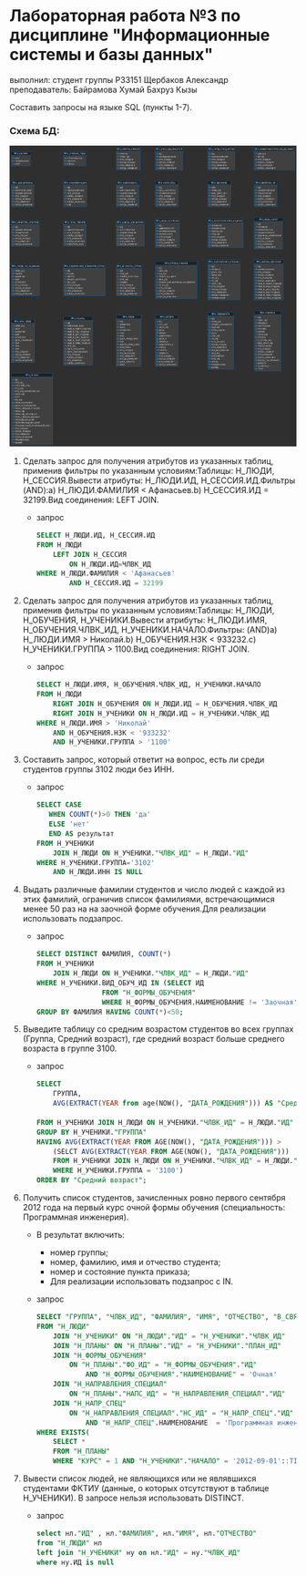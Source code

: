 # Лабораторная работа №3 по дисциплине "Информационные системы и базы данных"

выполнил: студент группы P33151 Щербаков Александр\
преподаватель: Байрамова Хумай Бахруз Кызы

Составить запросы на языке SQL (пункты 1-7).

### Схема БД:

![ucheb-schema](ucheb.png)


1. Сделать запрос для получения атрибутов из указанных таблиц, применив фильтры по указанным условиям:Таблицы: Н_ЛЮДИ, Н_СЕССИЯ.Вывести атрибуты: Н_ЛЮДИ.ИД, Н_СЕССИЯ.ИД.Фильтры (AND):a) Н_ЛЮДИ.ФАМИЛИЯ < Афанасьев.b) Н_СЕССИЯ.ИД = 32199.Вид соединения: LEFT JOIN. 
    - запрос
        
        ```sql
        SELECT Н_ЛЮДИ.ИД, Н_СЕССИЯ.ИД
        FROM Н_ЛЮДИ
            LEFT JOIN Н_СЕССИЯ 
        		ON Н_ЛЮДИ.ИД=ЧЛВК_ИД
        WHERE Н_ЛЮДИ.ФАМИЛИЯ < 'Афанасьев'
        		AND Н_СЕССИЯ.ИД = 32199
        ```
        
2. Сделать запрос для получения атрибутов из указанных таблиц, применив фильтры по указанным условиям:Таблицы: Н_ЛЮДИ, Н_ОБУЧЕНИЯ, Н_УЧЕНИКИ.Вывести атрибуты: Н_ЛЮДИ.ИМЯ, Н_ОБУЧЕНИЯ.ЧЛВК_ИД, Н_УЧЕНИКИ.НАЧАЛО.Фильтры: (AND)a) Н_ЛЮДИ.ИМЯ > Николай.b) Н_ОБУЧЕНИЯ.НЗК < 933232.c) Н_УЧЕНИКИ.ГРУППА > 1100.Вид соединения: RIGHT JOIN.
    - запрос
        
        ```sql
        SELECT Н_ЛЮДИ.ИМЯ, Н_ОБУЧЕНИЯ.ЧЛВК_ИД, Н_УЧЕНИКИ.НАЧАЛО
        FROM Н_ЛЮДИ 
        	RIGHT JOIN Н_ОБУЧЕНИЯ ON Н_ЛЮДИ.ИД = Н_ОБУЧЕНИЯ.ЧЛВК_ИД
        	RIGHT JOIN Н_УЧЕНИКИ ON Н_ЛЮДИ.ИД = Н_УЧЕНИКИ.ЧЛВК_ИД
        WHERE Н_ЛЮДИ.ИМЯ > 'Николай'
        	AND Н_ОБУЧЕНИЯ.НЗК < '933232'
        	AND Н_УЧЕНИКИ.ГРУППА > '1100'
        ```
        
3. Составить запрос, который ответит на вопрос, есть ли среди студентов группы 3102 люди без ИНН.
    - запрос
        
        ```sql
        SELECT CASE 
           WHEN COUNT(*)>0 THEN 'да'
           ELSE 'нет'
           END AS результат
        FROM Н_УЧЕНИКИ
            JOIN Н_ЛЮДИ ON Н_УЧЕНИКИ."ЧЛВК_ИД" = Н_ЛЮДИ."ИД" 
        WHERE Н_УЧЕНИКИ.ГРУППА='3102' 
        	AND Н_ЛЮДИ.ИНН IS NULL
        ```
        
4. Выдать различные фамилии студентов и число людей с каждой из этих фамилий, ограничив список фамилиями, встречающимися менее 50 раз на на заочной форме обучения.Для реализации использовать подзапрос.
    - запрос
        
        ```sql
        SELECT DISTINCT ФАМИЛИЯ, COUNT(*)
        FROM Н_УЧЕНИКИ
            JOIN Н_ЛЮДИ ON Н_УЧЕНИКИ."ЧЛВК_ИД" = Н_ЛЮДИ."ИД" 
        WHERE Н_УЧЕНИКИ.ВИД_ОБУЧ_ИД IN (SELECT ИД 
        				FROM "Н_ФОРМЫ_ОБУЧЕНИЯ" 
        				WHERE Н_ФОРМЫ_ОБУЧЕНИЯ.НАИМЕНОВАНИЕ != 'Заочная')
        GROUP BY ФАМИЛИЯ HAVING COUNT(*)<50;
        ```
        
5. Выведите таблицу со средним возрастом студентов во всех группах (Группа, Средний возраст), где средний возраст больше среднего возраста в группе 3100.
    - запрос
        
        ```sql
        SELECT 
        	ГРУППА, 
        	AVG(EXTRACT(YEAR from age(NOW(), "ДАТА_РОЖДЕНИЯ"))) AS "Средний возраст"
        	
        FROM Н_УЧЕНИКИ JOIN Н_ЛЮДИ ON Н_УЧЕНИКИ."ЧЛВК_ИД" = Н_ЛЮДИ."ИД" 
        GROUP BY Н_УЧЕНИКИ."ГРУППА" 
        HAVING AVG(EXTRACT(YEAR FROM AGE(NOW(), "ДАТА_РОЖДЕНИЯ"))) >
        	(SELCT AVG(EXTRACT(YEAR FROM AGE(NOW(), "ДАТА_РОЖДЕНИЯ")))
        	FROM Н_УЧЕНИКИ JOIN Н_ЛЮДИ ON Н_УЧЕНИКИ."ЧЛВК_ИД" = Н_ЛЮДИ."ИД"
        	WHERE Н_УЧЕНИКИ.ГРУППА = '3100')
        ORDER BY "Средний возраст";
        ```
        
6. Получить список студентов, зачисленных ровно первого сентября 2012 года на первый курс очной формы обучения (специальность: Программная инженерия).
    - В результат включить:
      - номер группы;
      - номер, фамилию, имя и отчество студента;
      - номер и состояние пункта приказа;
      - Для реализации использовать подзапрос с IN.
  
      
   - запрос
        
        ```sql
        SELECT "ГРУППА", "ЧЛВК_ИД", "ФАМИЛИЯ", "ИМЯ", "ОТЧЕСТВО", "В_СВЯЗИ_С", "СОСТОЯНИЕ", Н_УЧЕНИКИ.НАЧАЛО
        FROM "Н_ЛЮДИ"
            JOIN "Н_УЧЕНИКИ" ON "Н_ЛЮДИ"."ИД" = "Н_УЧЕНИКИ"."ЧЛВК_ИД"
            JOIN "Н_ПЛАНЫ" ON "Н_ПЛАНЫ"."ИД" = "Н_УЧЕНИКИ"."ПЛАН_ИД"
            JOIN "Н_ФОРМЫ_ОБУЧЕНИЯ"
                ON "Н_ПЛАНЫ"."ФО_ИД" = "Н_ФОРМЫ_ОБУЧЕНИЯ"."ИД"
                    AND "Н_ФОРМЫ_ОБУЧЕНИЯ"."НАИМЕНОВАНИЕ" = 'Очная'
            JOIN "Н_НАПРАВЛЕНИЯ_СПЕЦИАЛ"
                ON "Н_ПЛАНЫ"."НАПС_ИД" = "Н_НАПРАВЛЕНИЯ_СПЕЦИАЛ"."ИД"
            JOIN "Н_НАПР_СПЕЦ"
                ON "Н_НАПРАВЛЕНИЯ_СПЕЦИАЛ"."НС_ИД" = "Н_НАПР_СПЕЦ"."ИД"
                    AND "Н_НАПР_СПЕЦ".НАИМЕНОВАНИЕ  = 'Программная инженерия'
        WHERE EXISTS(
            SELECT *
            FROM "Н_ПЛАНЫ"
            WHERE "КУРС" = 1 AND "Н_УЧЕНИКИ"."НАЧАЛО" = '2012-09-01'::TIMESTAMP );
        ```
        
8. Вывести список людей, не являющихся или не являвшихся студентами ФКТИУ (данные, о которых отсутствуют в таблице Н_УЧЕНИКИ). В запросе нельзя использовать DISTINCT.
    - запрос
        
        ```sql
        select нл."ИД" , нл."ФАМИЛИЯ", нл."ИМЯ", нл."ОТЧЕСТВО" 
        from "Н_ЛЮДИ" нл
        left join "Н_УЧЕНИКИ" ну on нл."ИД" = ну."ЧЛВК_ИД" 
        where ну.ИД is null
        ```
